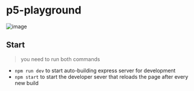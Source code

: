 # p5-playground

![image](https://user-images.githubusercontent.com/63373755/203430473-0d8295b7-b856-4d5a-bc0b-6ba49d6b214a.png)

## Start
> you need to run both commands

- `npm run dev` to start auto-building express server for development
- `npm start` to start the developer sever that reloads the page after every new build
